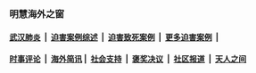 
### 明慧海外之窗

####  [武汉肺炎](indexes/365.md?t=01172300) &nbsp;|&nbsp;  [迫害案例综述](indexes/328.md?t=01172300) &nbsp;|&nbsp; [迫害致死案例](indexes/277.md?t=01172300)  &nbsp;|&nbsp; [更多迫害案例](indexes/81.md?t=01172300)  &nbsp;|&nbsp; 
####  [时事评论](indexes/251.md?t=01172300) &nbsp;|&nbsp; [海外简讯](indexes/245.md?t=01172300)&nbsp;|&nbsp;  [社会支持](indexes/140.md?t=01172300) &nbsp;|&nbsp; [褒奖决议](indexes/282.md?t=01172300) &nbsp;|&nbsp; [社区报道](indexes/91.md?t=01172300)  &nbsp;|&nbsp; [天人之间](indexes/78.md?t=01172300) 

